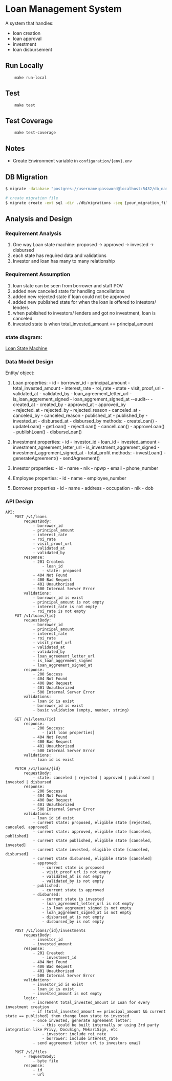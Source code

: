 # Loan Management System

A system that handles:
 * loan creation
 * loan approval
 * investment
 * loan disbursement

## Run Locally
``` 
    make run-local
```

## Test
```
    make test
```

## Test Coverage
```
    make test-coverage
```

## Notes
* Create Environment variable in `configuration/{env}.env`

## DB Migration
```sh
$ migrate -database "postgres://username:password@localhost:5432/db_name?sslmode=disable" -path db/migrations up

```

```sh
# create migration file
$ migrate create -ext sql -dir ./db/migrations -seq {your_migration_file_name}
```







## Analysis and Design
### Requirement Analysis
1. One way Loan state machine: proposed -> approved -> invested -> disbursed
2. each state has required data and validations
3. Investor and loan has many to many relationship

### Requirement Assumption
1. loan state can be seen from borrower and staff POV
2. added new canceled state for handling cancellations
3. added new rejected state if loan could not be approved
4. added new published state for when the loan is offered to intestors/ lenders
5. when published to investors/ lenders and got no investment, loan is canceled
6. invested state is when total_invested_amount == principal_amount

### state diagram:
[Loan State Machine](docs/state-diagram.png)

### Data Model Design
Entity/ object:
1. Loan
    properties:
        - id
        - borrower_id
        - principal_amount
        - total_invested_amount
        - interest_rate
        - roi_rate
        - state
        - visit_proof_url
        - validated_at 
        - validated_by 
        - loan_agreement_letter_url
        - is_loan_aggrement_signed
        - loan_aggrement_signed_at
        --audit--
        - created_at
        - created_by
        - approved_at
        - approved_by        
        - rejected_at
        - rejected_by
        - rejected_reason
        - canceled_at
        - canceled_by
        - canceled_reason
        - published_at
        - published_by
        - invested_at
        - disbursed_at
        - disbursed_by
    methods:
        - createLoan()
        - updateLoan()
        - getLoan()
        - rejectLoan()
        - cancelLoan()
        - approveLoan()
        - publishLoan()
        - disburseLoan()

2. Investment
    properties:
        - id
        - investor_id
        - loan_id
        - invested_amount
        - investment_agreement_letter_url
        - is_investment_aggrement_signed
        - investment_aggrement_signed_at
        - total_profit
    methods:
        - investLoan()
        - generateAgreement()
        - sendAgreement()

3. Investor
    properties:
        - id
        - name
        - nik
        - npwp
        - email
        - phone_number

4. Employee
    properties:
        - id
        - name
        - employee_number

5. Borrower
    properties
        - id
        - name
        - address
        - occupation
        - nik
        - dob

### API Design
    API:
        POST /v1/loans
            requestBody:
                - borrower_id
                - principal_amount
                - interest_rate
                - roi_rate
                - visit_proof_url
                - validated_at 
                - validated_by 
            response:
                - 201 Created:
                    - loan_id
                    - state: proposed
                - 404 Not Found
                - 400 Bad Request
                - 401 Unauthorized
                - 500 Internal Server Error
            validations:
                - borrower_id is exist
                - principal_amount is not empty
                - interest_rate is not empty
                - roi_rate is not empty
        PUT /v1/loans/{id}
            requestBody:
                - borrower_id
                - principal_amount
                - interest_rate
                - roi_rate
                - visit_proof_url
                - validated_at 
                - validated_by 
                - loan_agreement_letter_url
                - is_loan_aggrement_signed
                - loan_aggrement_signed_at
            response:
                - 200 Success
                - 404 Not Found
                - 400 Bad Request
                - 401 Unauthorized
                - 500 Internal Server Error
            validations:
                - loan id is exist
                - borrower_id is exist
                - basic validation (empty, number, string)
        
        GET /v1/loans/{id}
            response:
                - 200 Success:
                    - [all loan properties]
                - 404 Not Found
                - 400 Bad Request
                - 401 Unauthorized
                - 500 Internal Server Error
            validations:
                - loan id is exist
        
        PATCH /v1/loans/{id}
            requestBody:
                - state: canceled | rejected | approved | publihsed | invested | disbursed 
            response:
                - 200 Success
                - 404 Not Found
                - 400 Bad Request
                - 401 Unauthorized
                - 500 Internal Server Error
            validations:
                - loan id id exist
                - current state: proposed, eligible state [rejected, canceled, approved]
                - current state: approved, eligible state [canceled, published]
                - current state published, eligible state [canceled, invested]
                - current state invested, eligible state [canceled, disbursed]
                - current state disbursed, eligible state [canceled]
                - approved:
                    - current state is proposed
                    - visit_proof_url is not empty
                    - validated_at is not empty
                    - validated_by is not empty
                - published:
                    - current state is approved
                - disbursed:
                    - current state is invested
                    - loan_agreement_letter_url is not empty
                    - is_loan_aggrement_signed is not empty
                    - loan_aggrement_signed_at is not empty
                    - disbursed_at is not empty
                    - disbursed_by is not empty

        POST /v1/loans/{id}/investments
            requestBody:
                - investor_id
                - invested_amount
            response:
                - 201 Created:
                    - investment_id
                - 404 Not Found
                - 400 Bad Request
                - 401 Unauthorized
                - 500 Internal Server Error
            validations:
                - investor_id is exist
                - loan_id is exist
                - invested_amount is not empty
            logic:
                - increment total_invested_amount in Loan for every investment creation
                - if (total_invested_amount == principal_amount && current state == published) then change loan state to invested
                - once invested, generate agreement letter:
                    - this could be built internally or using 3rd party integration like Privy, DocuSign, MekariSign, etc
                    - investor: include roi_rate
                    - borrower: include interest_rate
                - send aggreement letter url to investors email

        POST /v1/files
            - requestBody:
                - byte file
            response:
                - id
                - url